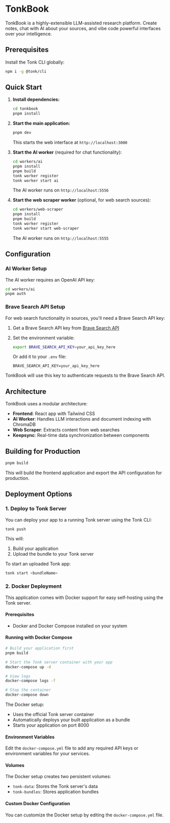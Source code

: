 # TonkBook

TonkBook is a highly-extensible LLM-assisted research platform. Create notes, chat with AI about your sources, and vibe code powerful interfaces over your intelligence.

## Prerequisites

Install the Tonk CLI globally:

```bash
npm i -g @tonk/cli
```

## Quick Start

1. **Install dependencies:**
   ```bash
   cd tonkbook
   pnpm install
   ```

2. **Start the main application:**
   ```bash
   pnpm dev
   ```
   This starts the web interface at `http://localhost:3000`

3. **Start the AI worker** (required for chat functionality):
   ```bash
   cd workers/ai
   pnpm install
   pnpm build
   tonk worker register
   tonk worker start ai
   ```
   The AI worker runs on `http://localhost:5556`

4. **Start the web scraper worker** (optional, for web search sources):
   ```bash
   cd workers/web-scraper  
   pnpm install
   pnpm build
   tonk worker register
   tonk worker start web-scraper
   ```
   The AI worker runs on `http://localhost:5555`

## Configuration

### AI Worker Setup

The AI worker requires an OpenAI API key:
```bash
cd workers/ai
pnpm auth
```

### Brave Search API Setup

For web search functionality in sources, you'll need a Brave Search API key:

1. Get a Brave Search API key from [Brave Search API](https://brave.com/search/api/)
2. Set the environment variable:
   ```bash
   export BRAVE_SEARCH_API_KEY=your_api_key_here
   ```
   
   Or add it to your `.env` file:
   ```
   BRAVE_SEARCH_API_KEY=your_api_key_here
   ```

TonkBook will use this key to authenticate requests to the Brave Search API.

## Architecture

TonkBook uses a modular architecture:
- **Frontend**: React app with Tailwind CSS
- **AI Worker**: Handles LLM interactions and document indexing with ChromaDB
- **Web Scraper**: Extracts content from web searches
- **Keepsync**: Real-time data synchronization between components

## Building for Production

```bash
pnpm build
```

This will build the frontend application and export the API configuration for production.

## Deployment Options

### 1. Deploy to Tonk Server

You can deploy your app to a running Tonk server using the Tonk CLI:

```bash
tonk push
```

This will:
1. Build your application
2. Upload the bundle to your Tonk server

To start an uploaded Tonk app:

```bash
tonk start <bundleName>
```

### 2. Docker Deployment

This application comes with Docker support for easy self-hosting using the Tonk server.

#### Prerequisites

- Docker and Docker Compose installed on your system

#### Running with Docker Compose

```bash
# Build your application first
pnpm build

# Start the Tonk server container with your app
docker-compose up -d

# View logs
docker-compose logs -f

# Stop the container
docker-compose down
```

The Docker setup:
- Uses the official Tonk server container
- Automatically deploys your built application as a bundle
- Starts your application on port 8000

#### Environment Variables

Edit the `docker-compose.yml` file to add any required API keys or environment variables for your services.

#### Volumes

The Docker setup creates two persistent volumes:
- `tonk-data`: Stores the Tonk server's data
- `tonk-bundles`: Stores application bundles

#### Custom Docker Configuration

You can customize the Docker setup by editing the `docker-compose.yml` file.
